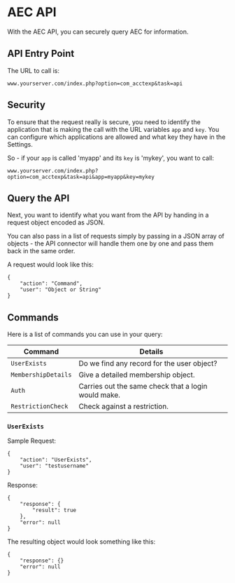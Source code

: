 # AEC API

With the AEC API, you can securely query AEC for information.

## API Entry Point

The URL to call is:

```
www.yourserver.com/index.php?option=com_acctexp&task=api
```

## Security

To ensure that the request really is secure, you need to identify the application that is making the call with the URL variables `app` and `key`. You can configure which applications are allowed and what key they have in the Settings.

So - if your `app` is called 'myapp' and its `key` is 'mykey', you want to call:

```
www.yourserver.com/index.php?option=com_acctexp&task=api&app=myapp&key=mykey
```

## Query the API

Next, you want to identify what you want from the API by handing in a request object encoded as JSON.

You can also pass in a list of requests simply by passing in a JSON array of objects - the API connector will handle them one by one and pass them back in the same order.

A request would look like this:

```
{
	"action": "Command",
	"user": "Object or String"
}
```

## Commands

Here is a list of commands you can use in your query:

| Command | Details |
|---------|---------|
|`UserExists`|Do we find any record for the user object?|
|`MembershipDetails`|Give a detailed membership object.|
|`Auth`|Carries out the same check that a login would make.|
|`RestrictionCheck`|Check against a restriction.|

### `UserExists`

Sample Request:

```
{
	"action": "UserExists",
	"user": "testusername"
}
```

Response:

```
{
	"response": {
		"result": true
	},
	"error": null
}
```


The resulting object would look something like this:

```
{
	"response": {}
	"error": null
}
```
